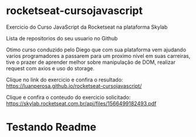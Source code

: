 # rocketseat-cursojavascript
Exercicio do Curso JavaScript da Rocketseat na plataforma Skylab

Lista de repositorios do seu usuario no Github 

Otimo curso conduzido pelo Diego que com sua plataforma vem ajudando varios programadores a passarem 
para um proximo nivel em suas carreiras, tive o prazer de aprender melhor sobre manipulação de DOM, 
realizar request com axios e uso do storage. 

Clique no link do exercicio e confira o resultado:
https://luanperosa.github.io/rocketseat-cursojavascript/

Clique e confira o conteudo do exercicio solicitado:
https://skylab.rocketseat.com.br/api/files/1566499182493.pdf


<h1>Testando Readme</h1>

<body>
  <div id="app">
    <ol id="listRepository"></ol>
  </div>

  <script src="https://unpkg.com/axios/dist/axios.min.js"></script>
  <script src="exercicio.js"></script>
</body>